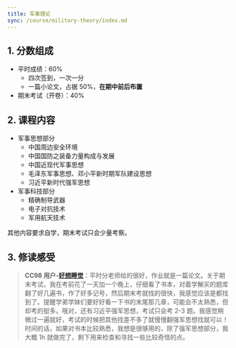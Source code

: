 ```yaml
---
title: 军事理论
sync: /course/military-theory/index.md
---
```


## 1. 分数组成

- 平时成绩：60%
    - 四次签到，一次一分
    - 一篇小论文，占据 50%，**在期中前后布置**
- 期末考试（开卷）：40%

## 2. 课程内容

- 军事思想部分
    - 中国周边安全环境
    - 中国国防之装备力量构成与发展
    - 中国近现代军事思想
    - 毛泽东军事思想、邓小平新时期军队建设思想
    - 习近平新时代强军思想
- 军事科技部分
    - 精确制导武器
    - 电子对抗技术
    - 军用航天技术

其他内容要求自学，期末考试只会少量考察。

## 3. 修读感受

> **CC98 用户-[好想睡觉](https://www.cc98.org/user/id/702553)**：平时分老师给的很好，作业就是一篇论文。关于期末考试，我在考前花了一天加一个晚上，仔细看了书本，对着学解买的题库翻了好几遍书，作了好多记号，然后期末考就找的很快，我感觉应该是都找到了。提醒学弟学妹们要好好看一下书的末尾那几章，可能会不太熟悉，但却考的挺多。哦对，还有习近平强军思想，考试只会考 2-3 题。我感觉稍微过一遍就好，考试的时候把其他找差不多了就慢慢翻强军思想找就可以！时间的话，如果对书本比较熟悉，我想是很够用的，除了强军思想部分，我大概 1h 就做完了，剩下用来检查和寻找一些比较奇怪的点。
